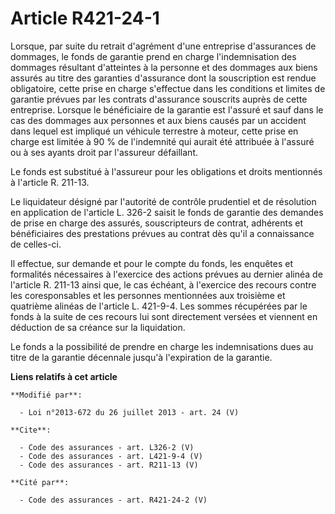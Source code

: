 # Article R421-24-1

Lorsque, par suite du retrait d'agrément d'une entreprise d'assurances de dommages, le fonds de garantie prend en charge
l'indemnisation des dommages résultant d'atteintes à la personne et des dommages aux biens assurés au titre des garanties
d'assurance dont la souscription est rendue obligatoire, cette prise en charge s'effectue dans les conditions et limites de
garantie prévues par les contrats d'assurance souscrits auprès de cette entreprise. Lorsque le bénéficiaire de la garantie
est l'assuré et sauf dans le cas des dommages aux personnes et aux biens causés par un accident dans lequel est impliqué un
véhicule terrestre à moteur, cette prise en charge est limitée à 90 % de l'indemnité qui aurait été attribuée à l'assuré ou à
ses ayants droit par l'assureur défaillant. 

Le fonds est substitué à l'assureur pour les obligations et droits mentionnés à l'article R. 211-13. 

Le liquidateur désigné par l'autorité de contrôle prudentiel et de résolution en application de l'article L. 326-2 saisit le
fonds de garantie des demandes de prise en charge des assurés, souscripteurs de contrat, adhérents et bénéficiaires des
prestations prévues au contrat dès qu'il a connaissance de celles-ci. 

Il effectue, sur demande et pour le compte du fonds, les enquêtes et formalités nécessaires à l'exercice des actions prévues
au dernier alinéa de l'article R. 211-13 ainsi que, le cas échéant, à l'exercice des recours contre les coresponsables et les
personnes mentionnées aux troisième et quatrième alinéas de l'article L. 421-9-4. Les sommes récupérées par le fonds à la
suite de ces recours lui sont directement versées et viennent en déduction de sa créance sur la liquidation. 

Le fonds a la possibilité de prendre en charge les indemnisations dues au titre de la garantie décennale jusqu'à l'expiration
de la garantie.

**Liens relatifs à cet article**

	**Modifié par**:

	  - Loi n°2013-672 du 26 juillet 2013 - art. 24 (V)

	**Cite**:

	  - Code des assurances - art. L326-2 (V)
	  - Code des assurances - art. L421-9-4 (V)
	  - Code des assurances - art. R211-13 (V)

	**Cité par**:

	  - Code des assurances - art. R421-24-2 (V)
